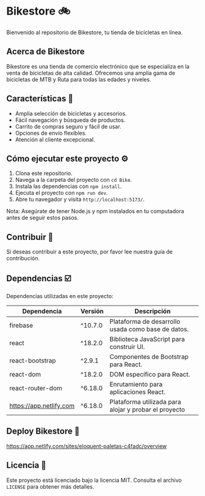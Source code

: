 # Bikestore 🚲

Bienvenido al repositorio de Bikestore, tu tienda de bicicletas en línea.

## Acerca de Bikestore

Bikestore es una tienda de comercio electrónico que se especializa en la venta de bicicletas de alta calidad. Ofrecemos una amplia gama de bicicletas de MTB y Ruta para todas las edades y niveles.

## Características 🚀

- Amplia selección de bicicletas y accesorios.
- Fácil navegación y búsqueda de productos.
- Carrito de compras seguro y fácil de usar.
- Opciones de envío flexibles.
- Atención al cliente excepcional.

## Cómo ejecutar este proyecto ⚙️

1. Clona este repositorio.
2. Navega a la carpeta del proyecto con `cd Bike`.
3. Instala las dependencias con `npm install`.
4. Ejecuta el proyecto con `npm run dev`.
5. Abre tu navegador y visita `http://localhost:5173/`.

Nota: Asegúrate de tener Node.js y npm instalados en tu computadora antes de seguir estos pasos.

## Contribuir 🤝

Si deseas contribuir a este proyecto, por favor lee nuestra guía de contribución.

## Dependencias ☑️

Dependencias utilizadas en este proyecto:

| Dependencia                | Versión    | Descripción                                           |
| -------------------------- | ---------- | ----------------------------------------------------- |
| firebase                   | ^10.7.0    | Plataforma de desarrollo usada como base de datos.    |
| react                      | ^18.2.0    | Biblioteca JavaScript para construir UI.              |
| react-bootstrap            | ^2.9.1     | Componentes de Bootstrap para React.                  |
| react-dom                  | ^18.2.0    | DOM específico para React.                            |
| react-router-dom           | ^6.18.0    | Enrutamiento para aplicaciones React.                 |
| https://app.netlify.com    | ^6.18.0    | Plataforma utilizada para alojar y probar el proyecto |

## Deploy Bikestore 📁

https://app.netlify.com/sites/eloquent-paletas-c4fadc/overview

## Licencia 📄

Este proyecto está licenciado bajo la licencia MIT. Consulta el archivo `LICENSE` para obtener más detalles.